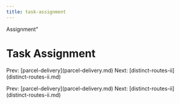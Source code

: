 ```yaml
---
title: task-assignment
---
```


Assignment\"

# Task Assignment

Prev: \[parcel-delivery](parcel-delivery.md) Next:
\[distinct-routes-ii](distinct-routes-ii.md)

Prev: \[parcel-delivery](parcel-delivery.md) Next:
\[distinct-routes-ii](distinct-routes-ii.md)
